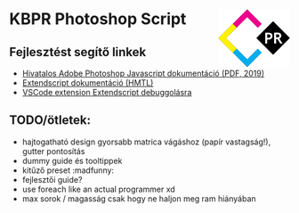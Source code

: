# KBPR Photoshop Script <img src="https://raw.githubusercontent.com/Gilgames32/kbpr-ps/main/misc/kbpr-logo.svg" width="128" align="right">


## Fejlesztést segítő linkek
- [Hivatalos Adobe Photoshop Javascript dokumentáció (PDF, 2019)](https://github.com/Adobe-CEP/CEP-Resources/blob/master/Documentation/Product%20specific%20Documentation/Photoshop%20Scripting/photoshop-cc-javascript-ref-2019.pdf)
- [Extendscript dokumentáció (HMTL)](https://extendscript.docsforadobe.dev/user-interface-tools/window-object.html)
- [VSCode extension Extendscript debuggolásra](https://marketplace.visualstudio.com/items?itemName=Adobe.extendscript-debug)

## TODO/ötletek:
- hajtogatható design gyorsabb matrica vágáshoz (papír vastagság!), gutter pontosítás
- dummy guide és tooltippek
- kitűző preset :madfunny:
- fejlesztői guide?
- use foreach like an actual programmer xd
- max sorok / magasság csak hogy ne haljon meg ram hiányában
